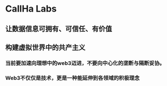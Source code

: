# CallHa Labs

## 让数据信息可拥有、可信任、有价值

## 构建虚拟世界中的共产主义

### 当前要加速向理想中的web3迈进，不要向中心化的垄断与隔断妥协。

### Web3不仅仅是技术，更是一种能延伸到各领域的积极理念
